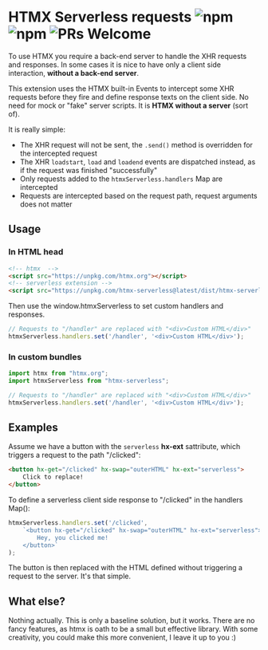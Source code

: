 # HTMX Serverless requests ![npm](https://img.shields.io/npm/v/htmx-serverless) ![npm](https://img.shields.io/npm/dy/htmx-serverless) ![PRs Welcome](https://img.shields.io/badge/PRs-welcome-brightgreen.svg)

To use HTMX you require a back-end server to handle the XHR requests and responses. In some cases it is nice to have only a client side interaction, **without a back-end server**.

This extension uses the HTMX built-in Events to intercept some XHR requests before they fire and define response texts on the client side. No need for mock or "fake" server scripts. It is **HTMX without a server** (sort of).

It is really simple:
- The XHR request will not be sent, the ```.send()``` method is overridden for the intercepted request
- The XHR ```loadstart```, ```load``` and ```loadend``` events are dispatched instead, as if the request was finished "successfully"
- Only requests added to the ```htmxServerless.handlers``` Map are intercepted
- Requests are intercepted based on the request path, request arguments does not matter

## Usage

### In HTML head

```html
<!-- htmx  -->
<script src="https://unpkg.com/htmx.org"></script>
<!-- serverless extension -->
<script src="https://unpkg.com/htmx-serverless@latest/dist/htmx-serverless.js"></script>
```

Then use the window.htmxServerless to set custom handlers and responses.

```javascript
// Requests to "/handler" are replaced with "<div>Custom HTML</div>"
htmxServerless.handlers.set('/handler', '<div>Custom HTML</div>');
```

### In custom bundles

```javascript
import htmx from "htmx.org";
import htmxServerless from "htmx-serverless";

// Requests to "/handler" are replaced with "<div>Custom HTML</div>"
htmxServerless.handlers.set('/handler', '<div>Custom HTML</div>');
```

## Examples

Assume we have a button with the `serverless` **hx-ext** sattribute, which triggers a request to the path "/clicked":

```html
<button hx-get="/clicked" hx-swap="outerHTML" hx-ext="serverless">
    Click to replace!
</button>
```

To define a serverless client side response to "/clicked" in the handlers Map():

```javascript
htmxServerless.handlers.set('/clicked', 
    `<button hx-get="/clicked" hx-swap="outerHTML" hx-ext="serverless">
        Hey, you clicked me!
    </button>`
);
```

The button is then replaced with the HTML defined without triggering a request to the server. It's that simple.

## What else?

Nothing actually. This is only a baseline solution, but it works. There are no fancy features, as htmx is oath to be a small but effective library. With some creativity, you could make this more convenient, I leave it up to you :)